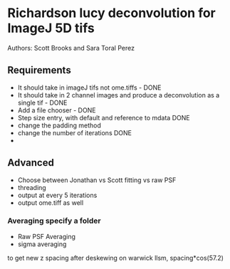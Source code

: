 # Richardson lucy deconvolution for ImageJ 5D tifs
Authors: Scott Brooks and Sara Toral Perez

## Requirements
- It should take in imageJ tifs not ome.tiffs - DONE
- It should take in 2 channel images and produce a deconvolution as a single tif - DONE
- Add a file chooser - DONE
- Step size entry, with default and reference to mdata DONE
- change the padding method
- change the number of iterations DONE
- 
  
## Advanced
- Choose between Jonathan vs Scott fitting vs raw PSF
- threading
- output at every 5 iterations
- output ome.tiff as well

### Averaging specify a folder
- Raw PSF Averaging
- sigma averaging


to get new z spacing after deskewing on warwick llsm, spacing*cos(57.2)

